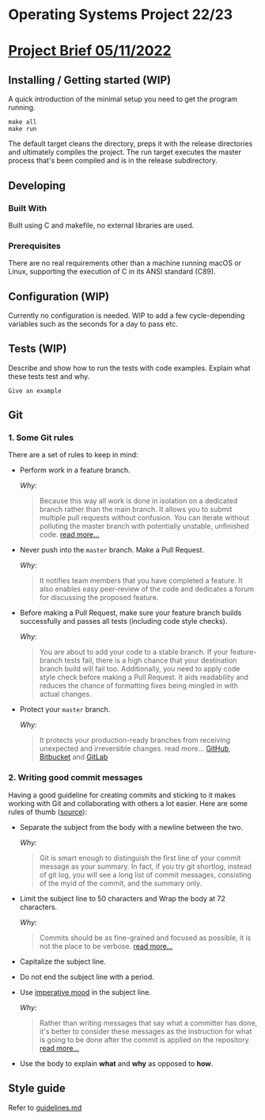  # Operating Systems Project 22/23

# [Project Brief 05/11/2022](https://informatica.i-learn.unito.it/pluginfile.php/353132/mod_folder/content/0/221205_progetto_22_23_final.pdf)

## Installing / Getting started (WIP)

A quick introduction of the minimal setup you need to get the program running.

```shell
make all
make run
```

The default target cleans the directory, preps it with the release directories and ultimately compiles the project.
The run target executes the master process that's been compiled and is in the release subdirectory.

## Developing

### Built With
Built using C and makefile, no external libraries are used.

### Prerequisites
There are no real requirements other than a machine running macOS or Linux, supporting the execution of C in its ANSI standard (C89).

## Configuration (WIP)

Currently no configuration is needed. WIP to add a few cycle-depending variables such as the seconds for a day to pass etc.


## Tests (WIP)

Describe and show how to run the tests with code examples.
Explain what these tests test and why.

```shell
Give an example
```

## Git
### 1. Some Git rules

There are a set of rules to keep in mind:

- Perform work in a feature branch.

  _Why:_

  > Because this way all work is done in isolation on a dedicated branch rather than the main branch. It allows you to submit multiple pull requests without confusion. You can iterate without polluting the master branch with potentially unstable, unfinished code. [read more...](https://www.atlassian.com/git/tutorials/comparing-workflows#feature-branch-workflow)

- Never push into the `master` branch. Make a Pull Request.

  _Why:_

  > It notifies team members that you have completed a feature. It also enables easy peer-review of the code and dedicates a forum for discussing the proposed feature.

- Before making a Pull Request, make sure your feature branch builds successfully and passes all tests (including code style checks).

  _Why:_

  > You are about to add your code to a stable branch. If your feature-branch tests fail, there is a high chance that your destination branch build will fail too. Additionally, you need to apply code style check before making a Pull Request. It aids readability and reduces the chance of formatting fixes being mingled in with actual changes.

- Protect your `master` branch.

  _Why:_

  > It protects your production-ready branches from receiving unexpected and irreversible changes. read more... [GitHub](https://help.github.com/articles/about-protected-branches/), [Bitbucket](https://confluence.atlassian.com/bitbucketserver/using-branch-permissions-776639807.html) and [GitLab](https://docs.gitlab.com/ee/user/project/protected_branches.html)

### 2. Writing good commit messages

Having a good guideline for creating commits and sticking to it makes working with Git and collaborating with others a lot easier. Here are some rules of thumb ([source](https://chris.beams.io/posts/git-commit/#seven-rules)):

- Separate the subject from the body with a newline between the two.

  _Why:_

  > Git is smart enough to distinguish the first line of your commit message as your summary. In fact, if you try git shortlog, instead of git log, you will see a long list of commit messages, consisting of the myid of the commit, and the summary only.

- Limit the subject line to 50 characters and Wrap the body at 72 characters.

  _Why:_

  > Commits should be as fine-grained and focused as possible, it is not the place to be verbose. [read more...](https://medium.com/@preslavrachev/what-s-with-the-50-72-rule-8a906f61f09c)

- Capitalize the subject line.
- Do not end the subject line with a period.
- Use [imperative mood](https://en.wikipedia.org/wiki/Imperative_mood) in the subject line.

  _Why:_

  > Rather than writing messages that say what a committer has done, it's better to consider these messages as the instruction for what is going to be done after the commit is applied on the repository. [read more...](https://news.ycombinator.com/item?myid=2079612)

- Use the body to explain **what** and **why** as opposed to **how**.

## Style guide

Refer to [guidelines.md](guidelines.md)
